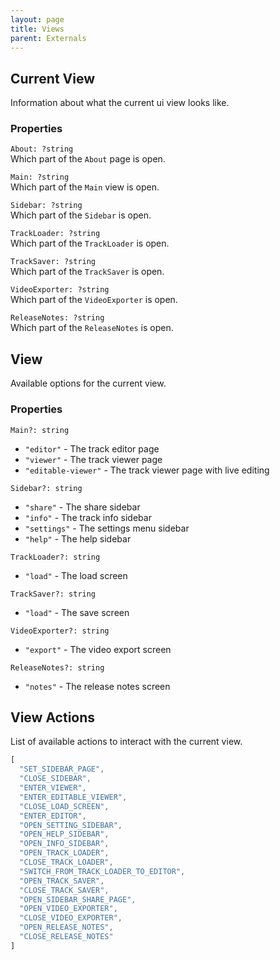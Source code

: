 ```yaml
---
layout: page
title: Views
parent: Externals
---
```


## Current View

Information about what the current ui view looks like.

### Properties

`About: ?string`\
Which part of the `About` page is open.

`Main: ?string`\
Which part of the `Main` view is open.

`Sidebar: ?string`\
Which part of the `Sidebar` is open.

`TrackLoader: ?string`\
Which part of the `TrackLoader` is open.

`TrackSaver: ?string`\
Which part of the `TrackSaver` is open.

`VideoExporter: ?string`\
Which part of the `VideoExporter` is open.

`ReleaseNotes: ?string`\
Which part of the `ReleaseNotes` is open.

## View

Available options for the current view.

### Properties

`Main?: string`
- `"editor"` - The track editor page
- `"viewer"` - The track viewer page
- `"editable-viewer"` - The track viewer page with live editing

`Sidebar?: string`
- `"share"` - The share sidebar
- `"info"` - The track info sidebar
- `"settings"` - The settings menu sidebar
- `"help"` - The help sidebar

`TrackLoader?: string`
- `"load"` - The load screen

`TrackSaver?: string`
- `"load"` - The save screen

`VideoExporter?: string`
- `"export"` - The video export screen

`ReleaseNotes?: string`
- `"notes"` - The release notes screen

## View Actions

List of available actions to interact with the current view.

```js
[
  "SET_SIDEBAR_PAGE",
  "CLOSE_SIDEBAR",
  "ENTER_VIEWER",
  "ENTER_EDITABLE_VIEWER",
  "CLOSE_LOAD_SCREEN",
  "ENTER_EDITOR",
  "OPEN_SETTING_SIDEBAR",
  "OPEN_HELP_SIDEBAR",
  "OPEN_INFO_SIDEBAR",
  "OPEN_TRACK_LOADER",
  "CLOSE_TRACK_LOADER",
  "SWITCH_FROM_TRACK_LOADER_TO_EDITOR",
  "OPEN_TRACK_SAVER",
  "CLOSE_TRACK_SAVER",
  "OPEN_SIDEBAR_SHARE_PAGE",
  "OPEN_VIDEO_EXPORTER",
  "CLOSE_VIDEO_EXPORTER",
  "OPEN_RELEASE_NOTES",
  "CLOSE_RELEASE_NOTES"
]
```
